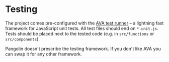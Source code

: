 # Testing

The project comes pre-configured with the [AVA test runner](https://github.com/avajs/ava) – a lightning fast framework for JavaScript unit tests. All test files should end on `*.unit.js`. Tests should be placed next to the tested code (e.g. in `src/functions` or `src/components`).

Pangolin doesn't prescribe the testing framework. If you don't like AVA you can swap it for any other framework.
